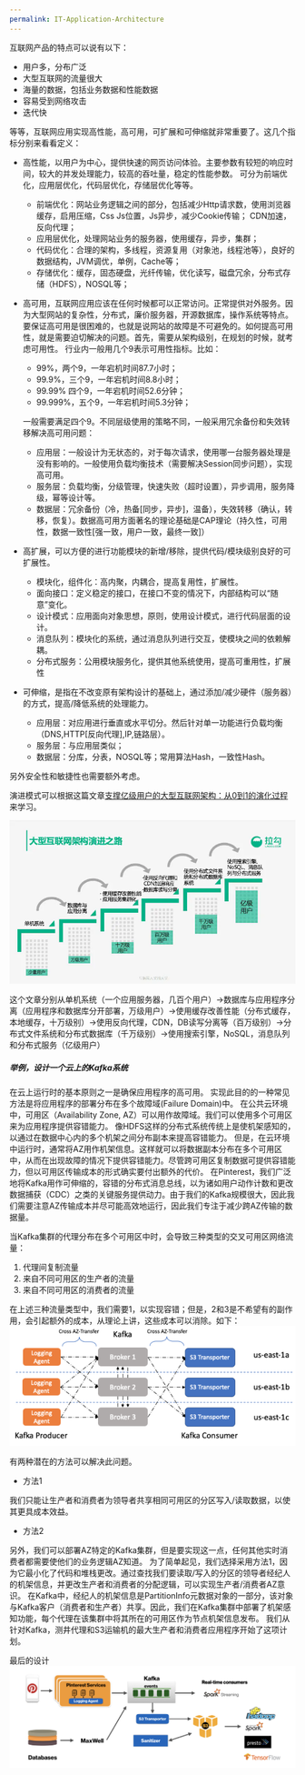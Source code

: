```yaml
---
permalink: IT-Application-Architecture
---
```

互联网产品的特点可以说有以下：
* 用户多，分布广泛
* 大型互联网的流量很大
* 海量的数据，包括业务数据和性能数据
* 容易受到网络攻击
* 迭代快

等等，互联网应用实现高性能，高可用，可扩展和可伸缩就非常重要了。这几个指标分别来看看定义：

* 高性能，以用户为中心，提供快速的网页访问体验。主要参数有较短的响应时间，较大的并发处理能力，较高的吞吐量，稳定的性能参数。
可分为前端优化，应用层优化，代码层优化，存储层优化等等。
    * 前端优化：网站业务逻辑之间的部分，包括减少Http请求数，使用浏览器缓存，启用压缩，Css Js位置，Js异步，减少Cookie传输；
CDN加速，反向代理；
    * 应用层优化，处理网站业务的服务器，使用缓存，异步，集群；
    * 代码优化：合理的架构，多线程，资源复用（对象池，线程池等），良好的数据结构，JVM调优，单例，Cache等；
    * 存储优化：缓存，固态硬盘，光纤传输，优化读写，磁盘冗余，分布式存储（HDFS），NOSQL等；
* 高可用，互联网应用应该在任何时候都可以正常访问。正常提供对外服务。因为大型网站的复杂性，分布式，廉价服务器，开源数据库，操作系统等特点。
要保证高可用是很困难的，也就是说网站的故障是不可避免的。如何提高可用性，就是需要迫切解决的问题。首先，需要从架构级别，在规划的时候，就考虑可用性。
行业内一般用几个9表示可用性指标。比如：
    * 99%，两个9，一年宕机时间87.7小时；
    * 99.9%，三个9，一年宕机时间8.8小时；
    * 99.99% 四个9，一年宕机时间52.6分钟；
    * 99.999%，五个9，一年宕机时间5.3分钟；
    
    一般需要满足四个9。不同层级使用的策略不同，一般采用冗余备份和失效转移解决高可用问题：
    * 应用层：一般设计为无状态的，对于每次请求，使用哪一台服务器处理是没有影响的。一般使用负载均衡技术（需要解决Session同步问题），实现高可用。
    * 服务层：负载均衡，分级管理，快速失败（超时设置），异步调用，服务降级，幂等设计等。
    * 数据层：冗余备份（冷，热备[同步，异步]，温备），失效转移（确认，转移，恢复）。数据高可用方面著名的理论基础是CAP理论（持久性，可用性，数据一致性[强一致，用户一致，最终一致]）
* 高扩展，可以方便的进行功能模块的新增/移除，提供代码/模块级别良好的可扩展性。
    * 模块化，组件化：高内聚，内耦合，提高复用性，扩展性。
    * 面向接口：定义稳定的接口，在接口不变的情况下，内部结构可以“随意”变化。
    * 设计模式：应用面向对象思想，原则，使用设计模式，进行代码层面的设计。
    * 消息队列：模块化的系统，通过消息队列进行交互，使模块之间的依赖解耦。
    * 分布式服务：公用模块服务化，提供其他系统使用，提高可重用性，扩展性
* 可伸缩，是指在不改变原有架构设计的基础上，通过添加/减少硬件（服务器）的方式，提高/降低系统的处理能力。
    * 应用层：对应用进行垂直或水平切分。然后针对单一功能进行负载均衡（DNS,HTTP[反向代理],IP,链路层）。
    * 服务层：与应用层类似；
    * 数据层：分库，分表，NOSQL等；常用算法Hash，一致性Hash。
    
另外安全性和敏捷性也需要额外考虑。

演进模式可以根据这篇文章[支撑亿级用户的大型互联网架构：从0到1的演化过程](https://juejin.im/post/5ce68a24f265da1b6028dc6c)来学习。

![大型互联网系统架构演化过程](/assets/img/blogs/2020-06-28/0.png)

这个文章分别从单机系统（一个应用服务器，几百个用户）->数据库与应用程序分离（应用程序和数据库分开部署，万级用户）->使用缓存改善性能（分布式缓存，本地缓存，十万级别）->使用反向代理，CDN，DB读写分离等（百万级别）->分布式文件系统和分布式数据库（千万级别）->使用搜索引擎，NoSQL，消息队列和分布式服务（亿级用户）


##### 举例，设计一个云上的Kafka系统
在云上运行时的基本原则之一是确保应用程序的高可用。
实现此目的的一种常见方法是将应用程序的部署分布在多个故障域(Failure Domain)中。
在公共云环境中，可用区（Availability Zone, AZ）可以用作故障域。我们可以使用多个可用区来为应用程序提供容错能力。
像HDFS这样的分布式系统传统上是使机架感知的，以通过在数据中心内的多个机架之间分布副本来提高容错能力。
但是，在云环境中运行时，通常将AZ用作机架信息。这样就可以将数据副本分布在多个可用区中，从而在出现故障的情况下提供容错能力。尽管跨可用区复制数据可提供容错能力，但以可用区传输成本的形式确实要付出额外的代价。
在Pinterest，我们广泛地将Kafka用作可伸缩的，容错的分布式消息总线，以为诸如用户动作计数和更改数据捕获（CDC）之类的关键服务提供动力。由于我们的Kafka规模很大，因此我们需要注意AZ传输成本并尽可能高效地运行，因此我们专注于减少跨AZ传输的数据量。

当Kafka集群的代理分布在多个可用区中时，会导致三种类型的交叉可用区网络流量：
1. 代理间复制流量
2. 来自不同可用区的生产者的流量
3. 来自不同可用区的消费者的流量

在上述三种流量类型中，我们需要1，以实现容错；但是，2和3是不希望有的副作用，会引起额外的成本，从理论上讲，这些成本可以消除。如下：
![Kafka集群](/assets/img/blogs/2020-06-28/1.png)

有两种潜在的方法可以解决此问题。
* 方法1

我们只能让生产者和消费者为领导者共享相同可用区的分区写入/读取数据，以使其更具成本效益。

* 方法2

另外，我们可以部署AZ特定的Kafka集群，但是要实现这一点，任何其他实时消费者都需要使他们的业务逻辑AZ知道。
为了简单起见，我们选择采用方法1，因为它最小化了代码和堆栈更改。通过查找我们要读取/写入的分区的领导者经纪人的机架信息，并更改生产者和消费者的分配逻辑，可以实现生产者/消费者AZ意识。
在Kafka中，经纪人的机架信息是PartitionInfo元数据对象的一部分，该对象与Kafka客户（消费者和生产者）共享。因此，我们在Kafka集群中部署了机架感知功能，每个代理在该集群中将其所在的可用区作为节点机架信息发布。
我们从针对Kafka，测井代理和S3运输机的最大生产者和消费者应用程序开始了这项计划。

最后的设计
![Kafka设计](/assets/img/blogs/2020-06-28/2.png)